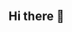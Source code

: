 ## Hi there 👋

<!--
**asanjay3/asanjay3** is a ✨ _special_ ✨ repository because its `README.md` (this file) appears on your GitHub profile.

Here are some ideas to get you started:

- 🔭 I’m currently working on Software Engineering Project(s)
- 🌱 I’m currently learning Computer Science
- 💬 Ask me about anything
- 📫 How to reach me: asanjay3@wpi.edu

-->
